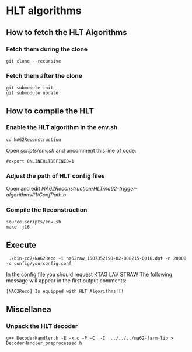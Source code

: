 # HLT algorithms

## How to fetch the HLT Algorithms

### Fetch them during the clone

    git clone --recursive

### Fetch them after the clone

    git submodule init
    git submodule update

## How to compile the HLT
### Enable the HLT algorithm in the env.sh

    cd NA62Reconstruction

Open *scripts/env.sh* and uncomment this line of code:  

    #export ONLINEHLTDEFINED=1

### Adjust the path of HLT config files
Open and edit *NA62Reconstruction/HLT/na62-trigger-algorithms/l1/ConfPath.h*

### Compile the Reconstruction

    source scripts/env.sh
    make -j16

## Execute

     ./bin-cc7/NA62Reco -i na62raw_1507352198-02-008215-0016.dat -n 20000 -c config/yourconfig.conf

In the config file you should request KTAG LAV STRAW
The following message will appear in the first output comments:

    [NA62Reco] Is equipped with HLT Algorithms!!!

## Miscellanea
### Unpack the HLT decoder

    g++ DecoderHandler.h -E -x c -P -C  -I  ../../../na62-farm-lib > DecoderHandler_preprocessed.h
